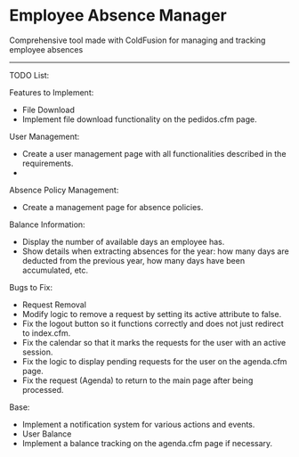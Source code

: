 # Employee Absence Manager
Comprehensive tool made with ColdFusion for managing and tracking employee absences


____________________
TODO List:

Features to Implement:
- File Download
- Implement file download functionality on the pedidos.cfm page.

User Management:
- Create a user management page with all functionalities described in the requirements.
- 
Absence Policy Management:
- Create a management page for absence policies.
  
Balance Information:
- Display the number of available days an employee has.
- Show details when extracting absences for the year: how many days are deducted from the previous year, how many days have been accumulated, etc.
  
Bugs to Fix:
- Request Removal
- Modify logic to remove a request by setting its active attribute to false.
- Fix the logout button so it functions correctly and does not just redirect to index.cfm.
- Fix the calendar so that it marks the requests for the user with an active session.
- Fix the logic to display pending requests for the user on the agenda.cfm page.
- Fix the request (Agenda) to return to the main page after being processed.

Base:
- Implement a notification system for various actions and events.
- User Balance
- Implement a balance tracking on the agenda.cfm page if necessary.
